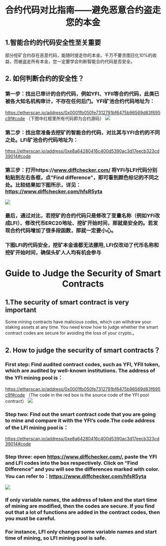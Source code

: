 

#                   <center>                  合约代码对比指南——避免恶意合约盗走您的本金



## 1.智能合约的代码安全性至关重要

部分挖矿合约存在恶意代码，能随时提走你的本金。千万不要贪图日化10%的收益，而被盗走所有本金，您一定要学会判断智能合约代码是否安全。



## 2. 如何判断合约的安全性？
### 第一步：找出已审计的合约代码，例如YFI、YFII等合约代码，此类已被各大知名机构审计，不存在任何后门。YFI矿池合约代码地址为：
https://etherscan.io/address/0x0001fb050fe7312791bf6475b96569d83f695c9f#code
 （下图中红框里所有代码即为合约源码）
![](_v_images/20200908184855362_2647.png)


### 第二步：找出您准备去挖矿的智能合约代码，对比其与YFI合约的不同之处。LFI矿池合约代码地址为： 
https://etherscan.io/address/0xe8a64280416c400d5390ac3d17eecb323cd39014#code 

     
### 第三步：打开https://www.diffchecker.com/ 将YFI与LFI代码分别粘贴到左右各框，点”Find difference”，即可看到颜色标记的不同之处。比较结果如下图所示，详见：https://www.diffchecker.com/hfsR5yta
 ![](_v_images/3.png)

### 最后，通过对比，若挖矿的合约代码只是修改了变量名称（例如YFI改成LFI）、修改代币ERC20地址、挖矿开始时间，那就是安全的。若发现合约代码增加了很多段函数，那就一定要小心。
### 下图LFI的代码安全，挖矿本金谁都无法挪用, LFI仅改动了代币名称和挖矿开始时间，确保头矿人人均有机会参与





#                   <center>                  Guide to Judge the Security of Smart Contracts



## 1.The security of smart contract is very important

Some mining contracts have malicious codes, which can withdraw your staking assets at any time. You need know how to judge whether the smart contract codes are secure for avoiding the loss of your crypto.。



## 2. How to judge the security of smart contracts？
### First step: Find audited contract codes, such as YFI, YFII token, which are audited by well-known institutions. The address of the YFI mining pool is：
https://etherscan.io/address/0x0001fb050fe7312791bf6475b96569d83f695c9f#code
 （The code in the red box is the source code of the YFI pool contract）
![](_v_images/20200908184855362_2647.png)


### Step two: Find out the smart contract code that you are going to mine and compare it with the YFI’s code.The code address of the LFI mining pool is： 
https://etherscan.io/address/0xe8a64280416c400d5390ac3d17eecb323cd39014#code 

     
### Step three: open https://www.diffchecker.com/, paste the YFI and LFI codes into the box respectively. Click on “Find Difference” and you will see the differences marked with color. You can refer to：https://www.diffchecker.com/hfsR5yta
 ![](_v_images/3.png)

### If only variable names, the address of token and the start time of mining are modified, then the codes are secure. If you find out that a lot of functions are added in the contract codes, then you must be careful.
### For instance, LFI only changes some variable names and start time of mining, so LFI mining pool is safe.
